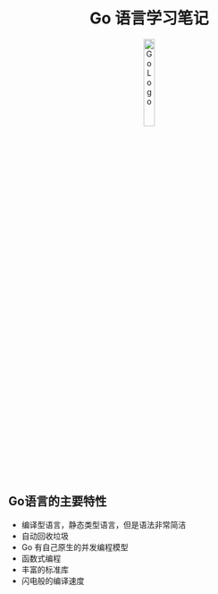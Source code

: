 <h1 align="center">
  Go 语言学习笔记
</h1>

<p align="center">
  <a href="https://github.com/golang/go">
    <img alt="Go Logo" src="https://upload.wikimedia.org/wikipedia/commons/2/23/Go_Logo_Aqua.svg" width="20%" height="">
  </a>
</p>

## Go语言的主要特性
- 编译型语言，静态类型语言，但是语法非常简洁
- 自动回收垃圾
- Go 有自己原生的并发编程模型
- 函数式编程
- 丰富的标准库
- 闪电般的编译速度
